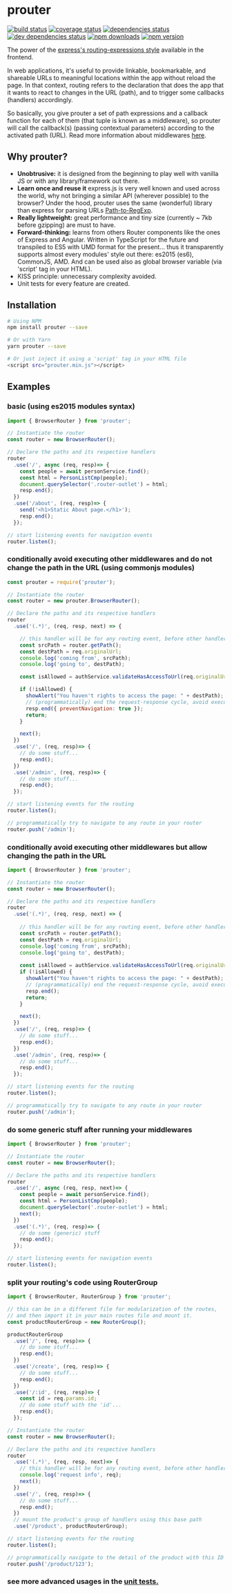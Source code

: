 # prouter

[![build status](https://travis-ci.org/rogerpadilla/prouter.svg?branch=master)](https://travis-ci.org/rogerpadilla/prouter?branch=master)
[![coverage status](https://coveralls.io/repos/rogerpadilla/prouter/badge.svg?branch=master)](https://coveralls.io/r/rogerpadilla/prouter?branch=master)
[![dependencies status](https://david-dm.org/rogerpadilla/prouter/status.svg)](https://david-dm.org/rogerpadilla/prouter/status.svg)
[![dev dependencies status](https://david-dm.org/rogerpadilla/prouter/dev-status.svg)](https://david-dm.org/rogerpadilla/prouter/dev-status.svg)
[![npm downloads](https://img.shields.io/npm/dm/prouter.svg)](https://www.npmjs.com/package/prouter)
[![npm version](https://badge.fury.io/js/prouter.svg)](https://www.npmjs.com/prouter)

The power of the [express's routing-expressions style](https://expressjs.com/en/guide/routing.html) available in the frontend.

In web applications, it's useful to provide linkable, bookmarkable, and shareable URLs to meaningful locations within the app without reload the page. In that context, routing refers to the declaration that does the app that it wants to react to changes in the URL (path), and to trigger some callbacks (handlers) accordingly.

So basically, you give prouter a set of path expressions and a callback function for each of them (that tuple is known as a middleware), so prouter will call the callback(s) (passing contextual parameters) according to the activated path (URL). Read more information about middlewares [here](https://expressjs.com/en/guide/writing-middleware.html).

## Why prouter?
- **Unobtrusive:** it is designed from the beginning to play well with vanilla JS or with any library/framework out there.
- **Learn once and reuse it** express.js is very well known and used across the world, why not bringing a similar API (wherever possible) to the browser? Under the hood, prouter uses the same (wonderful) library than express for parsing URLs [Path-to-RegExp](https://github.com/pillarjs/path-to-regexp).
- **Really lightweight:** great performance and tiny size (currently ~ 7kb before gzipping) are must to have.
- **Forward-thinking:** learns from others Router components like the ones of Express and Angular. Written in TypeScript for the future and transpiled to ES5 with UMD format for the present... thus it transparently supports almost every modules' style out there: es2015 (es6), CommonJS, AMD. And can be used also as global browser variable (via 'script' tag in your HTML).
- KISS principle: unnecessary complexity avoided.
- Unit tests for every feature are created.

## Installation

```bash
# Using NPM
npm install prouter --save

# Or with Yarn
yarn prouter --save

# Or just inject it using a 'script' tag in your HTML file
<script src="prouter.min.js"></script>
```

## Examples

### basic (using es2015 modules syntax)

```js
import { BrowserRouter } from 'prouter';

// Instantiate the router
const router = new BrowserRouter();

// Declare the paths and its respective handlers
router
  .use('/', async (req, resp)=> {
    const people = await personService.find();
    const html = PersonListCmp(people);
    document.querySelector('.router-outlet') = html;
    resp.end();
  })
  .use('/about', (req, resp)=> {
    send('<h1>Static About page.</h1>');
    resp.end();
  });

// start listening events for navigation events
router.listen();
```


### conditionally avoid executing other middlewares and do not change the path in the URL (using commonjs modules)

```js
const prouter = require('prouter');

// Instantiate the router
const router = new prouter.BrowserRouter();

// Declare the paths and its respective handlers
router
  .use('(.*)', (req, resp, next) => {

    // this handler will be for any routing event, before other handlers
    const srcPath = router.getPath();
    const destPath = req.originalUrl;
    console.log('coming from', srcPath);
    console.log('going to', destPath);

    const isAllowed = authService.validateHasAccessToUrl(req.originalUrl);

    if (!isAllowed) {
      showAlert("You haven't rights to access the page: " + destPath);
      // (programmatically) end the request-response cycle, avoid executing other middlewares and prevent changing the path in the URL.
      resp.end({ preventNavigation: true });
      return;
    }

    next();
  })
  .use('/', (req, resp)=> {
    // do some stuff...
    resp.end();
  })
  .use('/admin', (req, resp)=> {
    // do some stuff...
    resp.end();
  });

// start listening events for the routing
router.listen();

// programmatically try to navigate to any route in your router
router.push('/admin');
```


### conditionally avoid executing other middlewares but allow changing the path in the URL

```js
import { BrowserRouter } from 'prouter';

// Instantiate the router
const router = new BrowserRouter();

// Declare the paths and its respective handlers
router
  .use('(.*)', (req, resp, next) => {
    
    // this handler will be for any routing event, before other handlers
    const srcPath = router.getPath();
    const destPath = req.originalUrl;
    console.log('coming from', srcPath);
    console.log('going to', destPath);
    
    const isAllowed = authService.validateHasAccessToUrl(req.originalUrl);
    if (!isAllowed) {
      showAlert("You haven't rights to access the page: " + destPath);
      // (programmatically) end the request-response cycle, avoid executing other middlewares and allow changing the path in the URL.
      resp.end();
      return;
    }

    next();
  })
  .use('/', (req, resp)=> {
    // do some stuff...
    resp.end();
  })
  .use('/admin', (req, resp)=> {
    // do some stuff...
    resp.end();
  });

// start listening events for the routing
router.listen();

// programmatically try to navigate to any route in your router
router.push('/admin');
```

### do some generic stuff after running your middlewares

```js
import { BrowserRouter } from 'prouter';

// Instantiate the router
const router = new BrowserRouter();

// Declare the paths and its respective handlers
router
  .use('/', async (req, resp, next)=> {
    const people = await personService.find();
    const html = PersonListCmp(people);
    document.querySelector('.router-outlet') = html;
    next();
  })
  .use('(.*)', (req, resp)=> {
    // do some (generic) stuff
    resp.end();
  });

// start listening events for navigation events
router.listen();
```


### split your routing's code using RouterGroup

```js
import { BrowserRouter, RouterGroup } from 'prouter';

// this can be in a different file for modularization of the routes,
// and then import it in your main routes file and mount it.
const productRouterGroup = new RouterGroup();

productRouterGroup
  .use('/', (req, resp)=> {
    // do some stuff...
    resp.end();
  })
  .use('/create', (req, resp)=> {
    // do some stuff...  
    resp.end();
  })
  .use('/:id', (req, resp)=> {
    const id = req.params.id;
    // do some stuff with the 'id'...
    resp.end();
  });

// Instantiate the router
const router = new BrowserRouter();

// Declare the paths and its respective handlers
router
  .use('(.*)', (req, resp, next)=> {
    // this handler will be for any routing event, before other handlers
    console.log('request info', req);
    next();
  })
  .use('/', (req, resp)=> {
    // do some stuff...
    resp.end();
  })
  // mount the product's group of handlers using this base path
  .use('/product', productRouterGroup);

// start listening events for the routing
router.listen();

// programmatically navigate to the detail of the product with this ID
router.push('/product/123');
```


### see more advanced usages in the [unit tests.](https://github.com/rogerpadilla/prouter/blob/master/src/browser-router.spec.ts)
